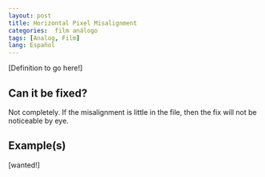 ```yaml
---
layout: post
title: Horizontal Pixel Misalignment
categories:  film análogo
tags: [Analog, Film]
lang: Español
---
```


[Definition to go here!]

## Can it be fixed?

Not completely. If the misalignment is little in the file, then the fix will not be noticeable by eye.

## Example(s)

[wanted!]
